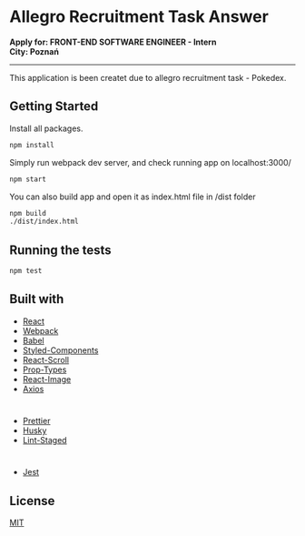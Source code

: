 # Allegro Recruitment Task Answer

**Apply for: FRONT-END SOFTWARE ENGINEER - Intern**  
**City: Poznań**

---

This application is been createt due to allegro recruitment task - Pokedex.

## Getting Started

Install all packages.

```bash
npm install
```

Simply run webpack dev server, and check running app on localhost:3000/

```bash
npm start
```

You can also build app and open it as index.html file in /dist folder

```bash
npm build
./dist/index.html
```

## Running the tests

```bash
npm test
```

## Built with

-   [React](https://reactjs.org/)
-   [Webpack](https://webpack.js.org/)
-   [Babel](https://babeljs.io/)
-   [Styled-Components](https://styled-components.com/)
-   [React-Scroll](https://www.npmjs.com/package/react-scroll)
-   [Prop-Types](https://www.npmjs.com/package/prop-types)
-   [React-Image](https://www.npmjs.com/package/react-image)
-   [Axios](https://github.com/axios/axios)
#
-   [Prettier](https://prettier.io/)
-   [Husky](https://www.npmjs.com/package/husky)
-   [Lint-Staged](https://www.npmjs.com/package/lint-staged)
#
-   [Jest](https://jestjs.io/)

## License

[MIT](https://choosealicense.com/licenses/mit/)

